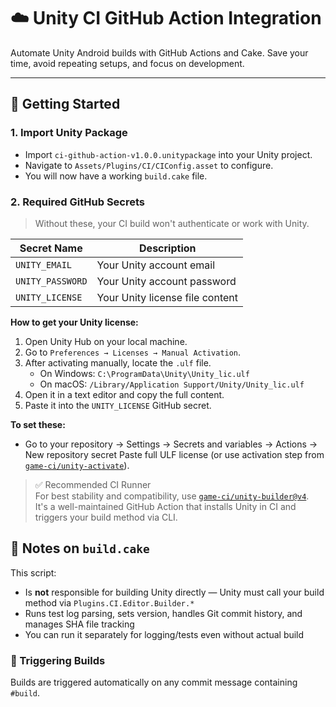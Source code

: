 # ☁️ Unity CI GitHub Action Integration

Automate Unity Android builds with GitHub Actions and Cake. Save your time, avoid repeating setups, and focus on development.

---

## 🚀 Getting Started

### 1. Import Unity Package
- Import `ci-github-action-v1.0.0.unitypackage` into your Unity project.
- Navigate to `Assets/Plugins/CI/CIConfig.asset` to configure.
- You will now have a working `build.cake` file.

### 2. Required GitHub Secrets
> Without these, your CI build won't authenticate or work with Unity.

| Secret Name         | Description                      |
|---------------------|----------------------------------|
| `UNITY_EMAIL`       | Your Unity account email         |
| `UNITY_PASSWORD`    | Your Unity account password      |
| `UNITY_LICENSE`     | Your Unity license file content  |

**How to get your Unity license:**
1. Open Unity Hub on your local machine.
2. Go to `Preferences → Licenses → Manual Activation`.
3. After activating manually, locate the `.ulf` file.
   - On Windows: `C:\ProgramData\Unity\Unity_lic.ulf`
   - On macOS: `/Library/Application Support/Unity/Unity_lic.ulf`
4. Open it in a text editor and copy the full content.
5. Paste it into the `UNITY_LICENSE` GitHub secret.

**To set these:**
- Go to your repository → Settings → Secrets and variables → Actions → New repository secret
Paste full ULF license (or use activation step from [`game-ci/unity-activate`](https://github.com/game-ci/unity-activate)).
> ✅ Recommended CI Runner  
> For best stability and compatibility, use [`game-ci/unity-builder@v4`](https://github.com/game-ci/unity-builder).  
> It's a well-maintained GitHub Action that installs Unity in CI and triggers your build method via CLI.

## 🧪 Notes on `build.cake`

This script:
- Is **not** responsible for building Unity directly — Unity must call your build method via `Plugins.CI.Editor.Builder.*`
- Runs test log parsing, sets version, handles Git commit history, and manages SHA file tracking
- You can run it separately for logging/tests even without actual build

### 🔁 Triggering Builds

Builds are triggered automatically on any commit message containing `#build`.
